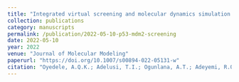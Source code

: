 ```yaml
---
title: "Integrated virtual screening and molecular dynamics simulation revealed promising drug candidates of p53-MDM2 interaction"
collection: publications
category: manuscripts
permalink: /publication/2022-05-10-p53-mdm2-screening
date: 2022-05-10
year: 2022
venue: "Journal of Molecular Modeling"
paperurl: "https://doi.org/10.1007/s00894-022-05131-w"
citation: "Oyedele, A.Q.K.; Adelusi, T.I.; Ogunlana, A.T.; Adeyemi, R.O.; Atanda, O.E.; Babalola, M.O.; Ashiru, M.A.; Ayoola, I.J.; <b>Boyenle, I.D.</b> (Corresponding author). (2022). Integrated virtual screening and molecular dynamics simulation revealed promising drug candidates of p53–MDM2 interaction. <i>Journal of Molecular Modeling</i>, 28, 142. https://doi.org/10.1007/s00894-022-05131-w"
---
```


